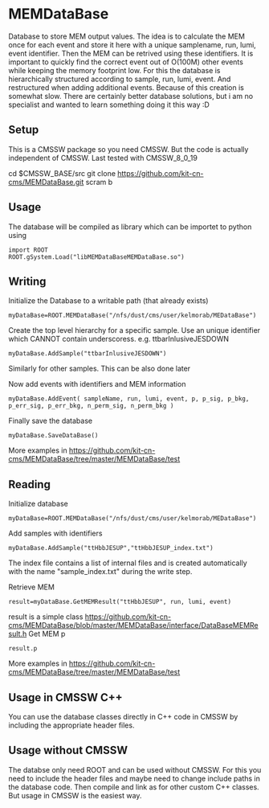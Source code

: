 MEMDataBase
===================================

Database to store MEM output values.
The idea is to calculate the MEM once for each event and store it here with a unique samplename, run, lumi, event identifier.
Then the MEM can be retrived using these identifiers.
It is important to quickly find the correct event out of O(100M) other events while keeping the memory footprint low.
For this the database is hierarchically structured according to sample, run, lumi, event. And restructured when adding additional events.
Because of this creation is somewhat slow.
There are certainly better database solutions, but i am no specialist and wanted to learn something doing it this way :D

Setup
-----

This is a CMSSW package so you need CMSSW. But the code is actually independent of CMSSW.
Last tested with CMSSW_8_0_19

cd $CMSSW_BASE/src
git clone https://github.com/kit-cn-cms/MEMDataBase.git
scram b 

Usage
-----
The database will be compiled as library which can be importet to python using 
~~~
import ROOT
ROOT.gSystem.Load("libMEMDataBaseMEMDataBase.so")
~~~

Writing
-----
Initialize the Database to a writable path (that already exists)
~~~
myDataBase=ROOT.MEMDataBase("/nfs/dust/cms/user/kelmorab/MEDataBase")
~~~
Create the top level hierarchy for a specific sample. 
Use an unique identifier which CANNOT contain underscoress.
e.g. ttbarInlusiveJESDOWN 
~~~
myDataBase.AddSample("ttbarInlusiveJESDOWN")
~~~
Similarly for other samples. This can be also done later

Now add events with identifiers and MEM information
~~~
myDataBase.AddEvent( sampleName, run, lumi, event, p, p_sig, p_bkg, p_err_sig, p_err_bkg, n_perm_sig, n_perm_bkg )
~~~
Finally save the database
~~~
myDataBase.SaveDataBase()
~~~

More examples in https://github.com/kit-cn-cms/MEMDataBase/tree/master/MEMDataBase/test

Reading
-----
Initialize database
~~~
myDataBase=ROOT.MEMDataBase("/nfs/dust/cms/user/kelmorab/MEDataBase")
~~~
Add samples with identifiers
~~~
myDataBase.AddSample("ttHbbJESUP","ttHbbJESUP_index.txt")
~~~
The index file contains a list of internal files and is created automatically with the name "sample_index.txt" during the write step.

Retrieve MEM 
~~~
result=myDataBase.GetMEMResult("ttHbbJESUP", run, lumi, event)
~~~
result is a simple class https://github.com/kit-cn-cms/MEMDataBase/blob/master/MEMDataBase/interface/DataBaseMEMResult.h
Get MEM p
~~~
result.p
~~~
More examples in https://github.com/kit-cn-cms/MEMDataBase/tree/master/MEMDataBase/test

Usage in CMSSW C++
-----
You can use the database classes directly in C++ code in CMSSW by including the appropriate header files.

Usage without CMSSW
-----
The databse only need ROOT and can be used without CMSSW.
For this you need to include the header files and maybe need to change include paths in the database code.
Then compile and link as for other custom C++ classes.
But usage in CMSSW is the easiest way.

